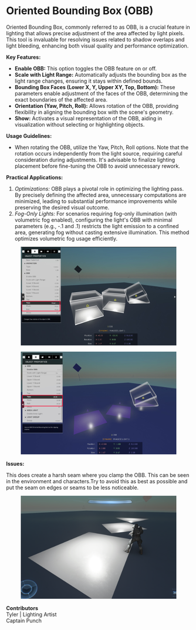 # Oriented Bounding Box (OBB)

Oriented Bounding Box, commonly referred to as OBB, is a crucial feature in lighting that allows precise adjustment of the area affected by light pixels. This tool is invaluable for resolving issues related to shadow overlaps and light bleeding, enhancing both visual quality and performance optimization.

**Key Features:**

* **Enable OBB:** This option toggles the OBB feature on or off.
* **Scale with Light Range:** Automatically adjusts the bounding box as the light range changes, ensuring it stays within defined bounds.
* **Bounding Box Faces (Lower X, Y, Upper XY, Top, Bottom):** These parameters enable adjustment of the faces of the OBB, determining the exact boundaries of the affected area.
* **Orientation (Yaw, Pitch, Roll):** Allows rotation of the OBB, providing flexibility in aligning the bounding box with the scene's geometry.
* **Show:** Activates a visual representation of the OBB, aiding in visualization without selecting or highlighting objects.

**Usage Guidelines:**

* When rotating the OBB, utilize the Yaw, Pitch, Roll options. Note that the rotation occurs independently from the light source, requiring careful consideration during adjustments. It's advisable to finalize lighting placement before fine-tuning the OBB to avoid unnecessary rework.

**Practical Applications:**

1. _Optimizations:_ OBB plays a pivotal role in optimizing the lighting pass. By precisely defining the affected area, unnecessary computations are minimized, leading to substantial performance improvements while preserving the desired visual outcome.
2. _Fog-Only Lights:_ For scenarios requiring fog-only illumination (with volumetric fog enabled), configuring the light's OBB with minimal parameters (e.g., -.1 and .1) restricts the light emission to a confined area, generating fog without casting extensive illumination. This method optimizes volumetric fog usage efficiently.

<figure><img src="../../../.gitbook/assets/obb-rotation-2.png" alt=""><figcaption></figcaption></figure>

<figure><img src="../../../.gitbook/assets/obb-rotation.png" alt=""><figcaption></figcaption></figure>

**Issues:**

This does create a harsh seam where you clamp the OBB. This can be seen in the environment and characters.Try to avoid this as best as possible and put the seam on edges or seams to be less noticeable.

<figure><img src="../../../.gitbook/assets/obb-rotation-3.png" alt=""><figcaption></figcaption></figure>

**Contributors**\
Tyler | Lighting Artist\
Captain Punch

